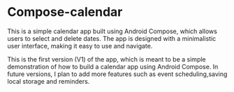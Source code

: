 # Compose-calendar

This is a simple calendar app built using Android Compose, which allows users to select and delete dates. The app is designed with a minimalistic user interface, making it easy to use and navigate.

This is the first version (V1) of the app, which is meant to be a simple demonstration of how to build a calendar app using Android Compose. In future versions, I plan to add more features such as event scheduling,saving local storage and reminders.
